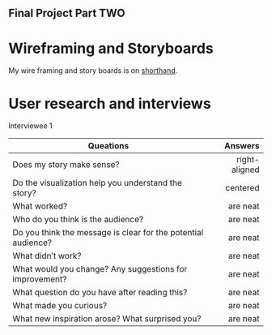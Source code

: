 ## Final Project Part TWO

# Wireframing and Storyboards 

My wire framing and story boards is on [shorthand](https://preview.shorthand.com/yvJMiryElZ3AOshn).

# User research and interviews

Interviewee 1

| Queations                                                     |Answers        | 
| ---------------------------------------                       |--------------:|
| Does my story make sense?                                     | right-aligned |
| Do the visualization help you understand the story?           | centered      |
| What worked?                                                  | are neat      |
| Who do you think is the audience?                             | are neat      |
| Do you think the message is clear for the potential audience? | are neat      |
| What didn’t work?                                             | are neat      |
| What would you change? Any suggestions for improvement?       | are neat      |
| What question do you have after reading this?                 | are neat      |
| What made you curious?                                        | are neat      |
|What new inspiration arose? What surprised you?                | are neat      |




